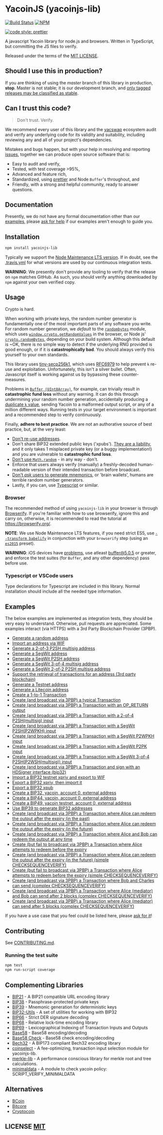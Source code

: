# YacoinJS (yacoinjs-lib)
[![Build Status](https://travis-ci.org/yacswap/yacoinjs-lib.png?branch=master)](https://travis-ci.org/yacswap/yacoinjs-lib)
[![NPM](https://img.shields.io/npm/v/yacoinjs-lib.svg)](https://www.npmjs.org/package/yac-swap/yacoinjs-lib)

[![code style: prettier](https://img.shields.io/badge/code_style-prettier-ff69b4.svg?style=flat-square)](https://github.com/prettier/prettier)

A javascript Yacoin library for node.js and browsers. Written in TypeScript, but committing the JS files to verify.

Released under the terms of the [MIT LICENSE](LICENSE).

## Should I use this in production?
If you are thinking of using the *master* branch of this library in production, **stop**.
Master is not stable; it is our development branch, and [only tagged releases may be classified as stable](https://github.com/yacswap/yacoinjs-lib/tags).


## Can I trust this code?
> Don't trust. Verify.

We recommend every user of this library and the [yacswap](https://github.com/yacswap) ecosystem audit and verify any underlying code for its validity and suitability,  including reviewing any and all of your project's dependencies.

Mistakes and bugs happen, but with your help in resolving and reporting [issues](https://github.com/yacswap/yacoinjs-lib/issues), together we can produce open source software that is:

- Easy to audit and verify,
- Tested, with test coverage >95%,
- Advanced and feature rich,
- Standardized, using [prettier](https://github.com/prettier/prettier) and Node `Buffer`'s throughout, and
- Friendly, with a strong and helpful community, ready to answer questions.


## Documentation
Presently,  we do not have any formal documentation other than our [examples](#examples), please [ask for help](https://github.com/yacswap/yacoinjs-lib/issues/new) if our examples aren't enough to guide you.


## Installation
``` bash
npm install yacoinjs-lib
```

Typically we support the [Node Maintenance LTS version](https://github.com/nodejs/Release).
If in doubt, see the [.travis.yml](.travis.yml) for what versions are used by our continuous integration tests.

**WARNING**: We presently don't provide any tooling to verify that the release on `npm` matches GitHub.  As such, you should verify anything downloaded by `npm` against your own verified copy.


## Usage
Crypto is hard.

When working with private keys, the random number generator is fundamentally one of the most important parts of any software you write.
For random number generation, we *default* to the [`randombytes`](https://github.com/crypto-browserify/randombytes) module, which uses [`window.crypto.getRandomValues`](https://developer.mozilla.org/en-US/docs/Web/API/window.crypto.getRandomValues) in the browser, or Node js' [`crypto.randomBytes`](https://nodejs.org/api/crypto.html#crypto_crypto_randombytes_size_callback), depending on your build system.
Although this default is ~OK, there is no simple way to detect if the underlying RNG provided is good enough, or if it is **catastrophically bad**.
You should always verify this yourself to your own standards.

This library uses [tiny-secp256k1](https://github.com/yacswap/yacoinjs/tiny-secp256k1), which uses [RFC6979](https://tools.ietf.org/html/rfc6979) to help prevent `k` re-use and exploitation.
Unfortunately, this isn't a silver bullet.
Often, Javascript itself is working against us by bypassing these counter-measures.

Problems in [`Buffer (UInt8Array)`](https://github.com/feross/buffer), for example, can trivially result in **catastrophic fund loss** without any warning.
It can do this through undermining your random number generation, accidentally producing a [duplicate `k` value](https://www.nilsschneider.net/2013/01/28/recovering-yacoin-private-keys.html), sending Yacoin to a malformed output script, or any of a million different ways.
Running tests in your target environment is important and a recommended step to verify continuously.

Finally, **adhere to best practice**.
We are not an authorative source of best practice, but, at the very least:

* [Don't re-use addresses](https://en.yacoin.it/wiki/Address_reuse).
* Don't share BIP32 extended public keys ('xpubs'). [They are a liability](https://yacoin.stackexchange.com/questions/56916/derivation-of-parent-private-key-from-non-hardened-child), and it only takes 1 misplaced private key (or a buggy implementation!) and you are vulnerable to **catastrophic fund loss**.
* [Don't use `Math.random`](https://security.stackexchange.com/questions/181580/why-is-math-random-not-designed-to-be-cryptographically-secure) - in any way - don't.
* Enforce that users always verify (manually) a freshly-decoded human-readable version of their intended transaction before broadcast.
* [Don't *ask* users to generate mnemonics](https://en.yacoin.it/wiki/Brainwallet#cite_note-1), or 'brain wallets',  humans are terrible random number generators.
* Lastly, if you can, use [Typescript](https://www.typescriptlang.org/) or similar.


### Browser
The recommended method of using `yacoinjs-lib` in your browser is through [Browserify](https://github.com/substack/node-browserify).
If you're familiar with how to use browserify, ignore this and carry on, otherwise, it is recommended to read the tutorial at https://browserify.org/.

**NOTE**: We use Node Maintenance LTS features, if you need strict ES5, use [`--transform babelify`](https://github.com/babel/babelify) in conjunction with your `browserify` step (using an [`es2015`](https://babeljs.io/docs/plugins/preset-es2015/) preset).

**WARNING**: iOS devices have [problems](https://github.com/feross/buffer/issues/136), use atleast [buffer@5.0.5](https://github.com/feross/buffer/pull/155) or greater,  and enforce the test suites (for `Buffer`, and any other dependency) pass before use.

### Typescript or VSCode users
Type declarations for Typescript are included in this library. Normal installation should include all the needed type information.

## Examples
The below examples are implemented as integration tests, they should be very easy to understand.
Otherwise, pull requests are appreciated.
Some examples interact (via HTTPS) with a 3rd Party Blockchain Provider (3PBP).

- [Generate a random address](https://github.com/yacswap/yacoinjs-lib/blob/master/test/integration/addresses.spec.ts)
- [Import an address via WIF](https://github.com/yacswap/yacoinjs-lib/blob/master/test/integration/addresses.spec.ts)
- [Generate a 2-of-3 P2SH multisig address](https://github.com/yacswap/yacoinjs-lib/blob/master/test/integration/addresses.spec.ts)
- [Generate a SegWit address](https://github.com/yacswap/yacoinjs-lib/blob/master/test/integration/addresses.spec.ts)
- [Generate a SegWit P2SH address](https://github.com/yacswap/yacoinjs-lib/blob/master/test/integration/addresses.spec.ts)
- [Generate a SegWit 3-of-4 multisig address](https://github.com/yacswap/yacoinjs-lib/blob/master/test/integration/addresses.spec.ts)
- [Generate a SegWit 2-of-2 P2SH multisig address](https://github.com/yacswap/yacoinjs-lib/blob/master/test/integration/addresses.spec.ts)
- [Support the retrieval of transactions for an address (3rd party blockchain)](https://github.com/yacswap/yacoinjs-lib/blob/master/test/integration/addresses.spec.ts)
- [Generate a Testnet address](https://github.com/yacswap/yacoinjs-lib/blob/master/test/integration/addresses.spec.ts)
- [Generate a Litecoin address](https://github.com/yacswap/yacoinjs-lib/blob/master/test/integration/addresses.spec.ts)
- [Create a 1-to-1 Transaction](https://github.com/yacswap/yacoinjs-lib/blob/master/test/integration/transactions.spec.ts)
- [Create (and broadcast via 3PBP) a typical Transaction](https://github.com/yacswap/yacoinjs-lib/blob/master/test/integration/transactions.spec.ts)
- [Create (and broadcast via 3PBP) a Transaction with an OP\_RETURN output](https://github.com/yacswap/yacoinjs-lib/blob/master/test/integration/transactions.spec.ts)
- [Create (and broadcast via 3PBP) a Transaction with a 2-of-4 P2SH(multisig) input](https://github.com/yacswap/yacoinjs-lib/blob/master/test/integration/transactions.spec.ts)
- [Create (and broadcast via 3PBP) a Transaction with a SegWit P2SH(P2WPKH) input](https://github.com/yacswap/yacoinjs-lib/blob/master/test/integration/transactions.spec.ts)
- [Create (and broadcast via 3PBP) a Transaction with a SegWit P2WPKH input](https://github.com/yacswap/yacoinjs-lib/blob/master/test/integration/transactions.spec.ts)
- [Create (and broadcast via 3PBP) a Transaction with a SegWit P2PK input](https://github.com/yacswap/yacoinjs-lib/blob/master/test/integration/transactions.spec.ts)
- [Create (and broadcast via 3PBP) a Transaction with a SegWit 3-of-4 P2SH(P2WSH(multisig)) input](https://github.com/yacswap/yacoinjs-lib/blob/master/test/integration/transactions.spec.ts)
- [Create (and broadcast via 3PBP) a Transaction and sign with an HDSigner interface (bip32)](https://github.com/yacswap/yacoinjs-lib/blob/master/test/integration/transactions.spec.ts)
- [Import a BIP32 testnet xpriv and export to WIF](https://github.com/yacswap/yacoinjs-lib/blob/master/test/integration/bip32.spec.ts)
- [Export a BIP32 xpriv, then import it](https://github.com/yacswap/yacoinjs-lib/blob/master/test/integration/bip32.spec.ts)
- [Export a BIP32 xpub](https://github.com/yacswap/yacoinjs-lib/blob/master/test/integration/bip32.spec.ts)
- [Create a BIP32, yacoin, account 0, external address](https://github.com/yacswap/yacoinjs-lib/blob/master/test/integration/bip32.spec.ts)
- [Create a BIP44, yacoin, account 0, external address](https://github.com/yacswap/yacoinjs-lib/blob/master/test/integration/bip32.spec.ts)
- [Create a BIP49, yacoin testnet, account 0, external address](https://github.com/yacswap/yacoinjs-lib/blob/master/test/integration/bip32.spec.ts)
- [Use BIP39 to generate BIP32 addresses](https://github.com/yacswap/yacoinjs-lib/blob/master/test/integration/bip32.spec.ts)
- [Create (and broadcast via 3PBP) a Transaction where Alice can redeem the output after the expiry (in the past)](https://github.com/yacswap/yacoinjs-lib/blob/master/test/integration/cltv.spec.ts)
- [Create (and broadcast via 3PBP) a Transaction where Alice can redeem the output after the expiry (in the future)](https://github.com/yacswap/yacoinjs-lib/blob/master/test/integration/cltv.spec.ts)
- [Create (and broadcast via 3PBP) a Transaction where Alice and Bob can redeem the output at any time](https://github.com/yacswap/yacoinjs-lib/blob/master/test/integration/cltv.spec.ts)
- [Create (but fail to broadcast via 3PBP) a Transaction where Alice attempts to redeem before the expiry](https://github.com/yacswap/yacoinjs-lib/blob/master/test/integration/cltv.spec.ts)
- [Create (and broadcast via 3PBP) a Transaction where Alice can redeem the output after the expiry (in the future) (simple CHECKSEQUENCEVERIFY)](https://github.com/yacswap/yacoinjs-lib/blob/master/test/integration/csv.spec.ts)
- [Create (but fail to broadcast via 3PBP) a Transaction where Alice attempts to redeem before the expiry (simple CHECKSEQUENCEVERIFY)](https://github.com/yacswap/yacoinjs-lib/blob/master/test/integration/csv.spec.ts)
- [Create (and broadcast via 3PBP) a Transaction where Bob and Charles can send (complex CHECKSEQUENCEVERIFY)](https://github.com/yacswap/yacoinjs-lib/blob/master/test/integration/csv.spec.ts)
- [Create (and broadcast via 3PBP) a Transaction where Alice (mediator) and Bob can send after 2 blocks (complex CHECKSEQUENCEVERIFY)](https://github.com/yacswap/yacoinjs-lib/blob/master/test/integration/csv.spec.ts)
- [Create (and broadcast via 3PBP) a Transaction where Alice (mediator) can send after 5 blocks (complex CHECKSEQUENCEVERIFY)](https://github.com/yacswap/yacoinjs-lib/blob/master/test/integration/csv.spec.ts)

If you have a use case that you feel could be listed here, please [ask for it](https://github.com/yacswap/yacoinjs-lib/issues/new)!


## Contributing
See [CONTRIBUTING.md](CONTRIBUTING.md).


### Running the test suite

``` bash
npm test
npm run-script coverage
```

## Complementing Libraries
- [BIP21](https://github.com/yacswap/yacoinjs/bip21) - A BIP21 compatible URL encoding library
- [BIP38](https://github.com/yacswap/yacoinjs/bip38) - Passphrase-protected private keys
- [BIP39](https://github.com/yacswap/yacoinjs/bip39) - Mnemonic generation for deterministic keys
- [BIP32-Utils](https://github.com/yacswap/yacoinjs/bip32-utils) - A set of utilities for working with BIP32
- [BIP66](https://github.com/yacswap/yacoinjs/bip66) - Strict DER signature decoding
- [BIP68](https://github.com/yacswap/yacoinjs/bip68) - Relative lock-time encoding library
- [BIP69](https://github.com/yacswap/yacoinjs/bip69) - Lexicographical Indexing of Transaction Inputs and Outputs
- [Base58](https://github.com/cryptocoinjs/bs58) - Base58 encoding/decoding
- [Base58 Check](https://github.com/yacswap/yacoinjs/bs58check) - Base58 check encoding/decoding
- [Bech32](https://github.com/yacswap/yacoinjs/bech32) - A BIP173 compliant Bech32 encoding library
- [coinselect](https://github.com/yacswap/yacoinjs/coinselect) - A fee-optimizing, transaction input selection module for yacoinjs-lib.
- [merkle-lib](https://github.com/yacswap/yacoinjs/merkle-lib) - A performance conscious library for merkle root and tree calculations.
- [minimaldata](https://github.com/yacswap/yacoinjs/minimaldata) - A module to check yacoin policy: SCRIPT_VERIFY_MINIMALDATA


## Alternatives
- [BCoin](https://github.com/indutny/bcoin)
- [Bitcore](https://github.com/bitpay/bitcore)
- [Cryptocoin](https://github.com/cryptocoinjs/cryptocoin)


## LICENSE [MIT](LICENSE)
